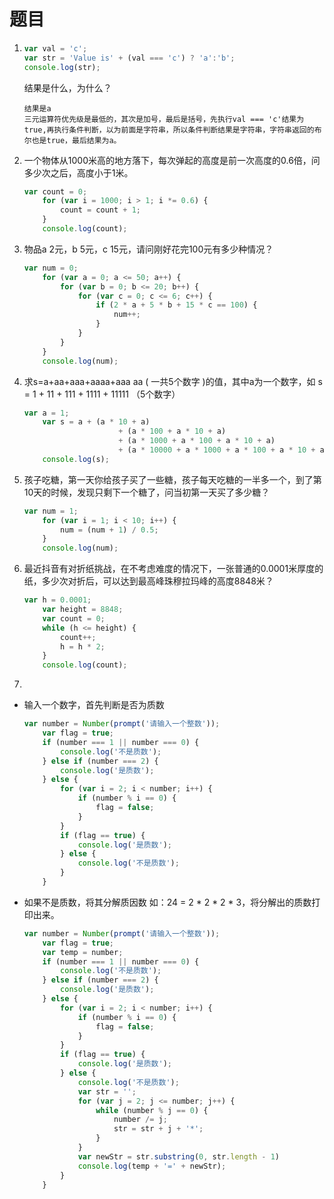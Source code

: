 # 题目

1. ```js
   var val = 'c';
   var str = 'Value is' + (val === 'c') ? 'a':'b';
   console.log(str);
   ```

   结果是什么，为什么？

   ```
   结果是a
   三元运算符优先级是最低的，其次是加号，最后是括号，先执行val === 'c'结果为true,再执行条件判断，以为前面是字符串，所以条件判断结果是字符串，字符串返回的布尔也是true，最后结果为a。
   ```
   
   
   
2. 一个物体从1000米高的地方落下，每次弹起的高度是前一次高度的0.6倍，问多少次之后，高度小于1米。

   ```js
   var count = 0;
       for (var i = 1000; i > 1; i *= 0.6) {
           count = count + 1;
       }
       console.log(count);
   ```

   

3. 物品a 2元，b 5元，c 15元，请问刚好花完100元有多少种情况？

   ```js
   var num = 0;
       for (var a = 0; a <= 50; a++) {
           for (var b = 0; b <= 20; b++) {
               for (var c = 0; c <= 6; c++) {
                   if (2 * a + 5 * b + 15 * c == 100) {
                       num++;
                   }
               }
           }
       }
       console.log(num);
   ```

   

4. 求s=a+aa+aaa+aaaa+aaa aa ( 一共5个数字 )的值，其中a为一个数字，如 s = 1 + 11 + 111 + 1111 + 11111 （5个数字）

   ```js
   var a = 1;
       var s = a + (a * 10 + a) 
       					+ (a * 100 + a * 10 + a) 
       					+ (a * 1000 + a * 100 + a * 10 + a) 
       					+ (a * 10000 + a * 1000 + a * 100 + a * 10 + a);
       console.log(s);
   ```

   

5. 孩子吃糖，第一天你给孩子买了一些糖，孩子每天吃糖的一半多一个，到了第10天的时候，发现只剩下一个糖了，问当初第一天买了多少糖？

   ```js
   var num = 1;
       for (var i = 1; i < 10; i++) {
           num = (num + 1) / 0.5;
       }
       console.log(num);
   ```

   

6. 最近抖音有对折纸挑战，在不考虑难度的情况下，一张普通的0.0001米厚度的纸，多少次对折后，可以达到最高峰珠穆拉玛峰的高度8848米？

   ```js
   var h = 0.0001;
       var height = 8848;
       var count = 0;
       while (h <= height) {
           count++;
           h = h * 2;
       }
       console.log(count);
   ```

   

7. 

   - 输入一个数字，首先判断是否为质数

     ```js
     var number = Number(prompt('请输入一个整数'));
         var flag = true;
         if (number === 1 || number === 0) {
             console.log('不是质数');
         } else if (number === 2) {
             console.log('是质数');
         } else {
             for (var i = 2; i < number; i++) {
                 if (number % i == 0) {
                     flag = false;
                 }
             }
             if (flag == true) {
                 console.log('是质数');
             } else {
                 console.log('不是质数');
             }
         }
     ```

     

   - 如果不是质数，将其分解质因数 如：24 = 2 * 2 * 2 * 3，将分解出的质数打印出来。

     ```js
     var number = Number(prompt('请输入一个整数'));
         var flag = true;
         var temp = number;
         if (number === 1 || number === 0) {
             console.log('不是质数');
         } else if (number === 2) {
             console.log('是质数');
         } else {
             for (var i = 2; i < number; i++) {
                 if (number % i == 0) {
                     flag = false;
                 }
             }
             if (flag == true) {
                 console.log('是质数');
             } else {
                 console.log('不是质数');
                 var str = '';
                 for (var j = 2; j <= number; j++) {
                     while (number % j == 0) {
                         number /= j;
                         str = str + j + '*';
                     }
                 }
                 var newStr = str.substring(0, str.length - 1)
                 console.log(temp + '=' + newStr);
             }
         }
     ```

     

